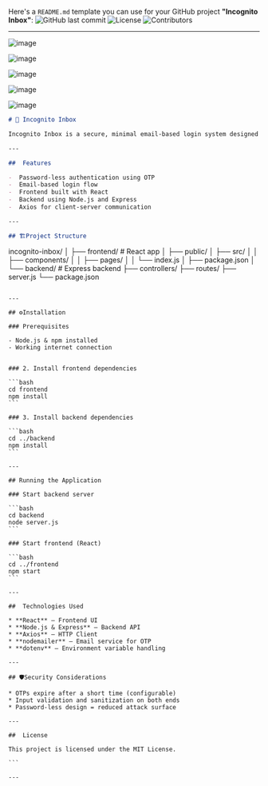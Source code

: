 Here's a `README.md` template you can use for your GitHub project **"Incognito Inbox"**:
![GitHub last commit](https://img.shields.io/github/last-commit/dishax2510/Incognito-Inbox)
![License](https://img.shields.io/badge/license-MIT-blue.svg)
![Contributors](https://img.shields.io/github/contributors/dishax2510/Incognito-Inbox)

---

![image](https://github.com/user-attachments/assets/aa412749-ae66-4e5b-b3f1-598341fcad17)

![image](https://github.com/user-attachments/assets/2336d2a6-908c-42bc-93ef-7d266b706d83)

![image](https://github.com/user-attachments/assets/0dbb9a12-f4a4-489e-a429-e4c487ea606b)

![image](https://github.com/user-attachments/assets/57d1b291-ef7f-4a5e-b46e-786468a1c2a2)

![image](https://github.com/user-attachments/assets/0533bbb3-9bb9-477e-ada0-7fad5f8c15e0)


```markdown
# 📧 Incognito Inbox

Incognito Inbox is a secure, minimal email-based login system designed with privacy in mind. It allows users to authenticate using an OTP sent to their email—without the need for traditional passwords.

---

##  Features

-  Password-less authentication using OTP
-  Email-based login flow
-  Frontend built with React
-  Backend using Node.js and Express
-  Axios for client-server communication

---

## 🏗Project Structure

```

incognito-inbox/
│
├── frontend/              # React app
│   ├── public/
│   ├── src/
│   │   ├── components/
│   │   ├── pages/
│   │   └── index.js
│   ├── package.json
│
└── backend/               # Express backend
├── controllers/
├── routes/
├── server.js
└── package.json

````

---

## ⚙Installation

### Prerequisites

- Node.js & npm installed
- Working internet connection


### 2. Install frontend dependencies

```bash
cd frontend
npm install
```

### 3. Install backend dependencies

```bash
cd ../backend
npm install
```

---

## Running the Application

### Start backend server

```bash
cd backend
node server.js
```

### Start frontend (React)

```bash
cd ../frontend
npm start
```

---

##  Technologies Used

* **React** – Frontend UI
* **Node.js & Express** – Backend API
* **Axios** – HTTP Client
* **nodemailer** – Email service for OTP
* **dotenv** – Environment variable handling

---

## 🛡Security Considerations

* OTPs expire after a short time (configurable)
* Input validation and sanitization on both ends
* Password-less design = reduced attack surface

---

##  License

This project is licensed under the MIT License.

```

---







